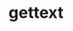 ---
title: "gettext"
layout: cache
categories: [package, develop-2023-10-29]
meta: {"versions": ["0.22.3"], "compilers": ["apple-clang@=15.0.0", "cce@=15.0.1", "gcc@=11.1.0", "gcc@=11.3.0", "gcc@=11.4.0", "gcc@=12.1.0", "gcc@=7.3.1", "gcc@=7.5.0", "gcc@=9.4.0", "oneapi@=2023.2.0"], "oss": ["amzn2", "rhel8", "ubuntu18.04", "ubuntu20.04", "ubuntu22.04", "ventura"], "platforms": ["darwin", "linux"], "targets": ["aarch64", "neoverse_n1", "neoverse_v1", "ppc64le", "x86_64_v3", "zen4"], "stacks": ["aws-isc", "aws-isc-aarch64", "build_systems", "data-vis-sdk", "e4s", "e4s-cray-rhel", "e4s-neoverse_v1", "e4s-oneapi", "e4s-power", "e4s-rocm-external", "gpu-tests", "ml-darwin-aarch64-mps", "ml-linux-x86_64-cpu", "ml-linux-x86_64-cuda", "ml-linux-x86_64-rocm", "radiuss", "radiuss-aws", "radiuss-aws-aarch64", "root", "tutorial"], "num_specs": 17, "num_specs_by_stack": {"ml-darwin-aarch64-mps": 1, "root": 17, "aws-isc-aarch64": 2, "radiuss-aws-aarch64": 2, "aws-isc": 1, "radiuss-aws": 1, "e4s-cray-rhel": 1, "build_systems": 1, "radiuss": 1, "e4s-neoverse_v1": 1, "e4s-power": 1, "data-vis-sdk": 1, "gpu-tests": 1, "e4s-rocm-external": 1, "e4s": 1, "e4s-oneapi": 1, "ml-linux-x86_64-rocm": 1, "ml-linux-x86_64-cuda": 1, "ml-linux-x86_64-cpu": 1, "tutorial": 2}}
spec_details: [{"hash": "gswdusni6fd5phlyfqzljufntjbffplk", "compiler": "apple-clang@=15.0.0", "versions": ["0.22.3"], "os": "ventura", "platform": "darwin", "target": "aarch64", "variants": ["build_system=autotools", "+bzip2", "+curses", "+git", "~libunistring", "+libxml2", "+pic", "+shared", "+tar", "+xz"], "stacks": ["ml-darwin-aarch64-mps", "root"], "size": "-", "tarball": "https://binaries.spack.io/releases/develop-2023-10-29/build_cache/darwin-ventura-aarch64/apple-clang-15.0.0/gettext-0.22.3/darwin-ventura-aarch64-apple-clang-15.0.0-gettext-0.22.3-gswdusni6fd5phlyfqzljufntjbffplk.spack"}, {"hash": "k6f7d6khnyjcjq4oma2havoeb3getw6b", "compiler": "gcc@=7.3.1", "versions": ["0.22.3"], "os": "amzn2", "platform": "linux", "target": "aarch64", "variants": ["build_system=autotools", "+bzip2", "+curses", "+git", "~libunistring", "+libxml2", "+pic", "+shared", "+tar", "+xz"], "stacks": ["root", "aws-isc-aarch64"], "size": "-", "tarball": "https://binaries.spack.io/releases/develop-2023-10-29/build_cache/linux-amzn2-aarch64/gcc-7.3.1/gettext-0.22.3/linux-amzn2-aarch64-gcc-7.3.1-gettext-0.22.3-k6f7d6khnyjcjq4oma2havoeb3getw6b.spack"}, {"hash": "sewknclhuvd5xt7hakwn7y2wvodd4n3v", "compiler": "gcc@=7.3.1", "versions": ["0.22.3"], "os": "amzn2", "platform": "linux", "target": "aarch64", "variants": ["build_system=autotools", "+bzip2", "+curses", "+git", "~libunistring", "+libxml2", "+pic", "+shared", "+tar", "+xz"], "stacks": ["radiuss-aws-aarch64", "root"], "size": "-", "tarball": "https://binaries.spack.io/releases/develop-2023-10-29/build_cache/linux-amzn2-aarch64/gcc-7.3.1/gettext-0.22.3/linux-amzn2-aarch64-gcc-7.3.1-gettext-0.22.3-sewknclhuvd5xt7hakwn7y2wvodd4n3v.spack"}, {"hash": "nvhea5hsgcx3el5nw3jrxq5mcg5jxdcg", "compiler": "gcc@=7.3.1", "versions": ["0.22.3"], "os": "amzn2", "platform": "linux", "target": "neoverse_n1", "variants": ["build_system=autotools", "+bzip2", "+curses", "+git", "~libunistring", "+libxml2", "+pic", "+shared", "+tar", "+xz"], "stacks": ["root", "aws-isc-aarch64"], "size": "-", "tarball": "https://binaries.spack.io/releases/develop-2023-10-29/build_cache/linux-amzn2-neoverse_n1/gcc-7.3.1/gettext-0.22.3/linux-amzn2-neoverse_n1-gcc-7.3.1-gettext-0.22.3-nvhea5hsgcx3el5nw3jrxq5mcg5jxdcg.spack"}, {"hash": "craegrftxksly5j3gpjgzznvb4mrlqnp", "compiler": "gcc@=7.3.1", "versions": ["0.22.3"], "os": "amzn2", "platform": "linux", "target": "neoverse_n1", "variants": ["build_system=autotools", "+bzip2", "+curses", "+git", "~libunistring", "+libxml2", "+pic", "+shared", "+tar", "+xz"], "stacks": ["radiuss-aws-aarch64", "root"], "size": "-", "tarball": "https://binaries.spack.io/releases/develop-2023-10-29/build_cache/linux-amzn2-neoverse_n1/gcc-7.3.1/gettext-0.22.3/linux-amzn2-neoverse_n1-gcc-7.3.1-gettext-0.22.3-craegrftxksly5j3gpjgzznvb4mrlqnp.spack"}, {"hash": "igidgr5mskkb5core7aabryjx7hbruiu", "compiler": "gcc@=7.3.1", "versions": ["0.22.3"], "os": "amzn2", "platform": "linux", "target": "x86_64_v3", "variants": ["build_system=autotools", "+bzip2", "+curses", "+git", "~libunistring", "+libxml2", "+pic", "+shared", "+tar", "+xz"], "stacks": ["aws-isc", "root"], "size": "-", "tarball": "https://binaries.spack.io/releases/develop-2023-10-29/build_cache/linux-amzn2-x86_64_v3/gcc-7.3.1/gettext-0.22.3/linux-amzn2-x86_64_v3-gcc-7.3.1-gettext-0.22.3-igidgr5mskkb5core7aabryjx7hbruiu.spack"}, {"hash": "t362ewjn3s3njhpshtp22mxmvb4jf7bi", "compiler": "gcc@=7.3.1", "versions": ["0.22.3"], "os": "amzn2", "platform": "linux", "target": "x86_64_v3", "variants": ["build_system=autotools", "+bzip2", "+curses", "+git", "~libunistring", "+libxml2", "+pic", "+shared", "+tar", "+xz"], "stacks": ["radiuss-aws", "root"], "size": "-", "tarball": "https://binaries.spack.io/releases/develop-2023-10-29/build_cache/linux-amzn2-x86_64_v3/gcc-7.3.1/gettext-0.22.3/linux-amzn2-x86_64_v3-gcc-7.3.1-gettext-0.22.3-t362ewjn3s3njhpshtp22mxmvb4jf7bi.spack"}, {"hash": "3wm7aaj3w33zm4rd7spcnxr7wwhy4vi4", "compiler": "cce@=15.0.1", "versions": ["0.22.3"], "os": "rhel8", "platform": "linux", "target": "zen4", "variants": ["build_system=autotools", "+bzip2", "+curses", "+git", "~libunistring", "+libxml2", "+pic", "+shared", "+tar", "+xz"], "stacks": ["e4s-cray-rhel", "root"], "size": "-", "tarball": "https://binaries.spack.io/releases/develop-2023-10-29/build_cache/linux-rhel8-zen4/cce-15.0.1/gettext-0.22.3/linux-rhel8-zen4-cce-15.0.1-gettext-0.22.3-3wm7aaj3w33zm4rd7spcnxr7wwhy4vi4.spack"}, {"hash": "q4bymsxue2tqaq6sj4d32vu6v7rrvviv", "compiler": "gcc@=7.5.0", "versions": ["0.22.3"], "os": "ubuntu18.04", "platform": "linux", "target": "x86_64_v3", "variants": ["build_system=autotools", "+bzip2", "+curses", "+git", "~libunistring", "+libxml2", "+pic", "+shared", "+tar", "+xz"], "stacks": ["build_systems", "radiuss", "root"], "size": "-", "tarball": "https://binaries.spack.io/releases/develop-2023-10-29/build_cache/linux-ubuntu18.04-x86_64_v3/gcc-7.5.0/gettext-0.22.3/linux-ubuntu18.04-x86_64_v3-gcc-7.5.0-gettext-0.22.3-q4bymsxue2tqaq6sj4d32vu6v7rrvviv.spack"}, {"hash": "qsw6o46uq3cr6qcq25slayqyftyppdax", "compiler": "gcc@=11.4.0", "versions": ["0.22.3"], "os": "ubuntu20.04", "platform": "linux", "target": "neoverse_v1", "variants": ["build_system=autotools", "+bzip2", "+curses", "+git", "~libunistring", "+libxml2", "+pic", "+shared", "+tar", "+xz"], "stacks": ["e4s-neoverse_v1", "root"], "size": "-", "tarball": "https://binaries.spack.io/releases/develop-2023-10-29/build_cache/linux-ubuntu20.04-neoverse_v1/gcc-11.4.0/gettext-0.22.3/linux-ubuntu20.04-neoverse_v1-gcc-11.4.0-gettext-0.22.3-qsw6o46uq3cr6qcq25slayqyftyppdax.spack"}, {"hash": "45hgqoacmxx7ihlw72xhoy3nez4pmorb", "compiler": "gcc@=9.4.0", "versions": ["0.22.3"], "os": "ubuntu20.04", "platform": "linux", "target": "ppc64le", "variants": ["build_system=autotools", "+bzip2", "+curses", "+git", "~libunistring", "+libxml2", "+pic", "+shared", "+tar", "+xz"], "stacks": ["e4s-power", "root"], "size": "-", "tarball": "https://binaries.spack.io/releases/develop-2023-10-29/build_cache/linux-ubuntu20.04-ppc64le/gcc-9.4.0/gettext-0.22.3/linux-ubuntu20.04-ppc64le-gcc-9.4.0-gettext-0.22.3-45hgqoacmxx7ihlw72xhoy3nez4pmorb.spack"}, {"hash": "rl5dkr2ni35u2oq6dvqfcvu4decypgwm", "compiler": "gcc@=11.1.0", "versions": ["0.22.3"], "os": "ubuntu20.04", "platform": "linux", "target": "x86_64_v3", "variants": ["build_system=autotools", "+bzip2", "+curses", "+git", "~libunistring", "+libxml2", "+pic", "+shared", "+tar", "+xz"], "stacks": ["data-vis-sdk", "root"], "size": "-", "tarball": "https://binaries.spack.io/releases/develop-2023-10-29/build_cache/linux-ubuntu20.04-x86_64_v3/gcc-11.1.0/gettext-0.22.3/linux-ubuntu20.04-x86_64_v3-gcc-11.1.0-gettext-0.22.3-rl5dkr2ni35u2oq6dvqfcvu4decypgwm.spack"}, {"hash": "xclamnpfnerq4okrefzcy5tnfc3fnqpr", "compiler": "gcc@=11.1.0", "versions": ["0.22.3"], "os": "ubuntu20.04", "platform": "linux", "target": "x86_64_v3", "variants": ["build_system=autotools", "+bzip2", "+curses", "+git", "~libunistring", "+libxml2", "+pic", "+shared", "+tar", "+xz"], "stacks": ["gpu-tests", "root"], "size": "-", "tarball": "https://binaries.spack.io/releases/develop-2023-10-29/build_cache/linux-ubuntu20.04-x86_64_v3/gcc-11.1.0/gettext-0.22.3/linux-ubuntu20.04-x86_64_v3-gcc-11.1.0-gettext-0.22.3-xclamnpfnerq4okrefzcy5tnfc3fnqpr.spack"}, {"hash": "x7aas2apexpnaq3aihu56odoiwxtdtxy", "compiler": "gcc@=11.4.0", "versions": ["0.22.3"], "os": "ubuntu20.04", "platform": "linux", "target": "x86_64_v3", "variants": ["build_system=autotools", "+bzip2", "+curses", "+git", "~libunistring", "+libxml2", "+pic", "+shared", "+tar", "+xz"], "stacks": ["e4s-rocm-external", "e4s", "root"], "size": "-", "tarball": "https://binaries.spack.io/releases/develop-2023-10-29/build_cache/linux-ubuntu20.04-x86_64_v3/gcc-11.4.0/gettext-0.22.3/linux-ubuntu20.04-x86_64_v3-gcc-11.4.0-gettext-0.22.3-x7aas2apexpnaq3aihu56odoiwxtdtxy.spack"}, {"hash": "j6hdmp4unavmz4jqbfnn4zf4zvjgfvtd", "compiler": "oneapi@=2023.2.0", "versions": ["0.22.3"], "os": "ubuntu20.04", "platform": "linux", "target": "x86_64_v3", "variants": ["build_system=autotools", "+bzip2", "+curses", "+git", "~libunistring", "+libxml2", "+pic", "+shared", "+tar", "+xz"], "stacks": ["e4s-oneapi", "root"], "size": "-", "tarball": "https://binaries.spack.io/releases/develop-2023-10-29/build_cache/linux-ubuntu20.04-x86_64_v3/oneapi-2023.2.0/gettext-0.22.3/linux-ubuntu20.04-x86_64_v3-oneapi-2023.2.0-gettext-0.22.3-j6hdmp4unavmz4jqbfnn4zf4zvjgfvtd.spack"}, {"hash": "xq6cbl7lpckewxipk3lathygjdhn7oga", "compiler": "gcc@=11.3.0", "versions": ["0.22.3"], "os": "ubuntu22.04", "platform": "linux", "target": "x86_64_v3", "variants": ["build_system=autotools", "+bzip2", "+curses", "+git", "~libunistring", "+libxml2", "+pic", "+shared", "+tar", "+xz"], "stacks": ["ml-linux-x86_64-rocm", "ml-linux-x86_64-cuda", "root", "ml-linux-x86_64-cpu", "tutorial"], "size": "-", "tarball": "https://binaries.spack.io/releases/develop-2023-10-29/build_cache/linux-ubuntu22.04-x86_64_v3/gcc-11.3.0/gettext-0.22.3/linux-ubuntu22.04-x86_64_v3-gcc-11.3.0-gettext-0.22.3-xq6cbl7lpckewxipk3lathygjdhn7oga.spack"}, {"hash": "yy5aw3zd7glpezhajpio647lrhflnvo5", "compiler": "gcc@=12.1.0", "versions": ["0.22.3"], "os": "ubuntu22.04", "platform": "linux", "target": "x86_64_v3", "variants": ["build_system=autotools", "+bzip2", "+curses", "+git", "~libunistring", "+libxml2", "+pic", "+shared", "+tar", "+xz"], "stacks": ["root", "tutorial"], "size": "-", "tarball": "https://binaries.spack.io/releases/develop-2023-10-29/build_cache/linux-ubuntu22.04-x86_64_v3/gcc-12.1.0/gettext-0.22.3/linux-ubuntu22.04-x86_64_v3-gcc-12.1.0-gettext-0.22.3-yy5aw3zd7glpezhajpio647lrhflnvo5.spack"}]
---